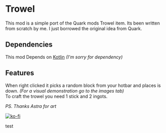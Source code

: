 # Trowel
This mod is a simple port of the Quark mods Trowel item. Its been written from scratch by me. I just borrowed the original idea from Quark.

## Dependencies
This mod Depends on [Kotlin](https://modrinth.com/mod/fabric-language-kotlin)
*(I'm sorry for dependency)*

## Features 
When right clicked it picks a random block from your hotbar and places is down. *(For a visual demonstration go to the images tab)* </br>To craft the trowel you need 1 stick and 2 ingots. 


*PS. Thanks Astra for art*

[![ko-fi](https://ko-fi.com/img/githubbutton_sm.svg)](https://ko-fi.com/M4M7DWJCH)

test